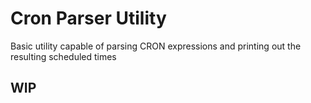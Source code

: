 # Cron Parser Utility

Basic utility capable of parsing CRON expressions and printing out the resulting scheduled times

## WIP